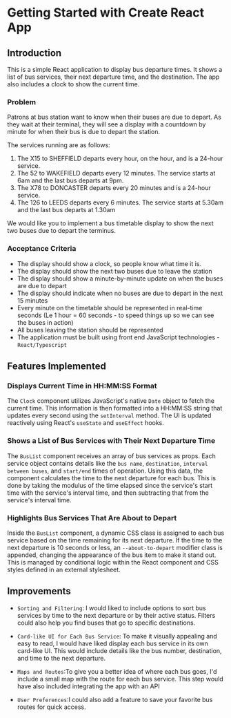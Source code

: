 # Getting Started with Create React App

## Introduction

This is a simple React application to display bus departure times. It shows a list of bus services, their next departure time, and the destination. The app also includes a clock to show the current time.

### Problem

Patrons at bus station want to know when their buses are due to depart. As they wait at their terminal, they will see a display with a countdown by minute for when their bus is due to depart the station.

The services running are as follows:

1. The X15 to SHEFFIELD departs every hour, on the hour, and is a 24-hour service.
2. The 52 to WAKEFIELD departs every 12 minutes. The service starts at 6am and the last bus departs at 9pm.
3. The X78 to DONCASTER departs every 20 minutes and is a 24-hour service.
4. The 126 to LEEDS departs every 6 minutes. The service starts at 5.30am and the last bus departs at 1.30am

We would like you to implement a bus timetable display to show the next two buses due to depart the terminus.

### Acceptance Criteria

- The display should show a clock, so people know what time it is.
- The display should show the next two buses due to leave the station
- The display should show a minute-by-minute update on when the buses are due to depart
- The display should indicate when no buses are due to depart in the next 15 minutes
- Every minute on the timetable should be represented in real-time seconds
(Le 1 hour = 60 seconds - to speed things up so we can see the buses in action)
- All buses leaving the station should be represented
- The application must be built using front end JavaScript technologies - `React/Typescript`

## Features Implemented

### Displays Current Time in HH:MM:SS Format

The `Clock` component utilizes JavaScript's native `Date` object to fetch the current time. This information is then formatted into a HH:MM:SS string that updates every second using the `setInterval` method. The UI is updated reactively using React's `useState` and `useEffect` hooks.

### Shows a List of Bus Services with Their Next Departure Time

The `BusList` component receives an array of bus services as props. Each service object contains details like the `bus name`, `destination`, `interval between buses`, and `start/end` times of operation. Using this data, the component calculates the time to the next departure for each bus. This is done by taking the modulus of the time elapsed since the service's start time with the service's interval time, and then subtracting that from the service's interval time.

### Highlights Bus Services That Are About to Depart

Inside the `BusList` component, a dynamic CSS class is assigned to each bus service based on the time remaining for its next departure. If the time to the next departure is 10 seconds or less, an `--about-to-depart` modifier class is appended, changing the appearance of the bus item to make it stand out. This is managed by conditional logic within the React component and CSS styles defined in an external stylesheet.

## Improvements

- `Sorting and Filtering`: I would liked to include options to sort bus services by time to the next departure or by their active status. Filters could also help you find buses that go to specific destinations.

- `Card-like UI for Each Bus Service`: To make it visually appealing and easy to read, I would have liked display each bus service in its own card-like UI. This would include details like the bus number, destination, and time to the next departure.

- `Maps and Routes`:To give you a better idea of where each bus goes, I'd include a small map with the route for each bus service. This step would have also included integrating the app with an API

- `User Preferences`:I could also add a feature to save your favorite bus routes for quick access.
